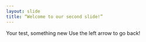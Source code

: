 ```yaml
---
layout: slide
title: “Welcome to our second slide!”
---
```

Your test, something new
Use the left arrow to go back!
